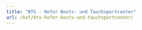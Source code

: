 ```yaml
---
title: "BTS - Hofer Boots- und Tauchsportcenter"
url: /hof/bts-hofer-boots-und-tauchsportcenter/
---
```

